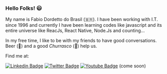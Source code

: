 ### Hello Folks! :smiley:

My name is Fabio Dordetto do Brasil (🇧🇷). I have been working with I.T. since 1996 and currently I have been learning codes like javascript and its entire universe like ReacJs, React Native, Node.Js and counting...

In my free time, I like to be with my friends to have good conversations. Beer (🍺) and a good *Churrasco* (:meat_on_bone:) help us.

Find me at:

[![Linkedin Badge](https://img.shields.io/badge/-LinkedIn-blue?style=flat-square&logo=Linkedin&logoColor=white&link=https://www.linkedin.com/in/dordetto)](https://www.linkedin.com/in/dordetto)
[![Twitter Badge](https://img.shields.io/badge/-Twitter-1ca0f1?style=flat-square&labelColor=1ca0f1&logo=twitter&logoColor=white&link=https://twitter.com/fabiodordetto)](https://twitter.com/fabiodordetto)
[![Youtube Badge](https://img.shields.io/badge/-Youtube-FF0000?style=flat-square&labelColor=FF0000&logo=youtube&logoColor=white&link=https://youtube.com/c/dordetto)](https://youtube.com/c/dordetto) (come soon)

<!--
**dordetto/dordetto** is a ✨ _special_ ✨ repository because its `README.md` (this file) appears on your GitHub profile.

Here are some ideas to get you started:

- 🔭 I’m currently working on ...
- 🌱 I’m currently learning ...
- 👯 I’m looking to collaborate on ...
- 🤔 I’m looking for help with ...
- 💬 Ask me about ...
- 📫 How to reach me: ...
- 😄 Pronouns: ...
- ⚡ Fun fact: ...
-->

